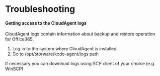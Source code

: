 # Troubleshooting

#### Getting access to the CloudAgent logs

CloudAgent logs contain information about backup and restore operation for Office365.

1. Log in to the system where CloudAgent is installed
2. Go to /opt/storware/kodo-agent/logs path

If necessary you can download logs using SCP client of your choice \(e.g. WinSCP\)

